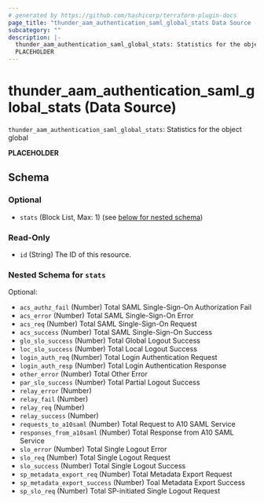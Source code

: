 ```yaml
---
# generated by https://github.com/hashicorp/terraform-plugin-docs
page_title: "thunder_aam_authentication_saml_global_stats Data Source - terraform-provider-thunder"
subcategory: ""
description: |-
  thunder_aam_authentication_saml_global_stats: Statistics for the object global
  PLACEHOLDER
---
```


# thunder_aam_authentication_saml_global_stats (Data Source)

`thunder_aam_authentication_saml_global_stats`: Statistics for the object global

__PLACEHOLDER__



<!-- schema generated by tfplugindocs -->
## Schema

### Optional

- `stats` (Block List, Max: 1) (see [below for nested schema](#nestedblock--stats))

### Read-Only

- `id` (String) The ID of this resource.

<a id="nestedblock--stats"></a>
### Nested Schema for `stats`

Optional:

- `acs_authz_fail` (Number) Total SAML Single-Sign-On Authorization Fail
- `acs_error` (Number) Total SAML Single-Sign-On Error
- `acs_req` (Number) Total SAML Single-Sign-On Request
- `acs_success` (Number) Total SAML Single-Sign-On Success
- `glo_slo_success` (Number) Total Global Logout Success
- `loc_slo_success` (Number) Total Local Logout Success
- `login_auth_req` (Number) Total Login Authentication Request
- `login_auth_resp` (Number) Total Login Authentication Response
- `other_error` (Number) Total Other Error
- `par_slo_success` (Number) Total Partial Logout Success
- `relay_error` (Number)
- `relay_fail` (Number)
- `relay_req` (Number)
- `relay_success` (Number)
- `requests_to_a10saml` (Number) Total Request to A10 SAML Service
- `responses_from_a10saml` (Number) Total Response from A10 SAML Service
- `slo_error` (Number) Total Single Logout Error
- `slo_req` (Number) Total Single Logout Request
- `slo_success` (Number) Total Single Logout Success
- `sp_metadata_export_req` (Number) Total Metadata Export Request
- `sp_metadata_export_success` (Number) Toal Metadata Export Success
- `sp_slo_req` (Number) Total SP-initiated Single Logout Request


